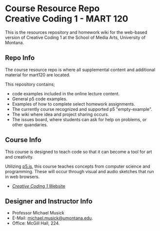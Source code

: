 # Course Resource Repo<br>Creative Coding 1 - MART 120

This is the resources repository and homework wiki for the web-based version of Creative Coding 1 at the School of Media Arts, University of Montana.


## Repo Info

The course resource repo is where all supplemental content and additional material for mart120 are located.

This repository contains;

- code examples included in the online lecture content.
- General p5 code examples.
- Examples of how to complete select homework assignments.
- The currently course recognized and supported p5 "empty-example".
- The wiki where idea and project sharing occurs.
- The issues board, where students can ask for help on problems, or other quandaries.


## Course Info

This course is designed to teach code so that it can become a tool for art and creativity.

Utilizing [p5.js](https://p5js.org), this course teaches concepts from computer science and programming. These will occur through visual and audio sketches that run in web browsers.

- [_Creative Coding 1_ Website](https://montana-media-arts.github.io/creative-coding-1/)



## Designer and Instructor Info

- Professor Michael Musick
- E-Mail: [michael.musick@umontana.edu](mailto:michael.musick@umontana.edu).
- Office: McGill Hall, 224.
